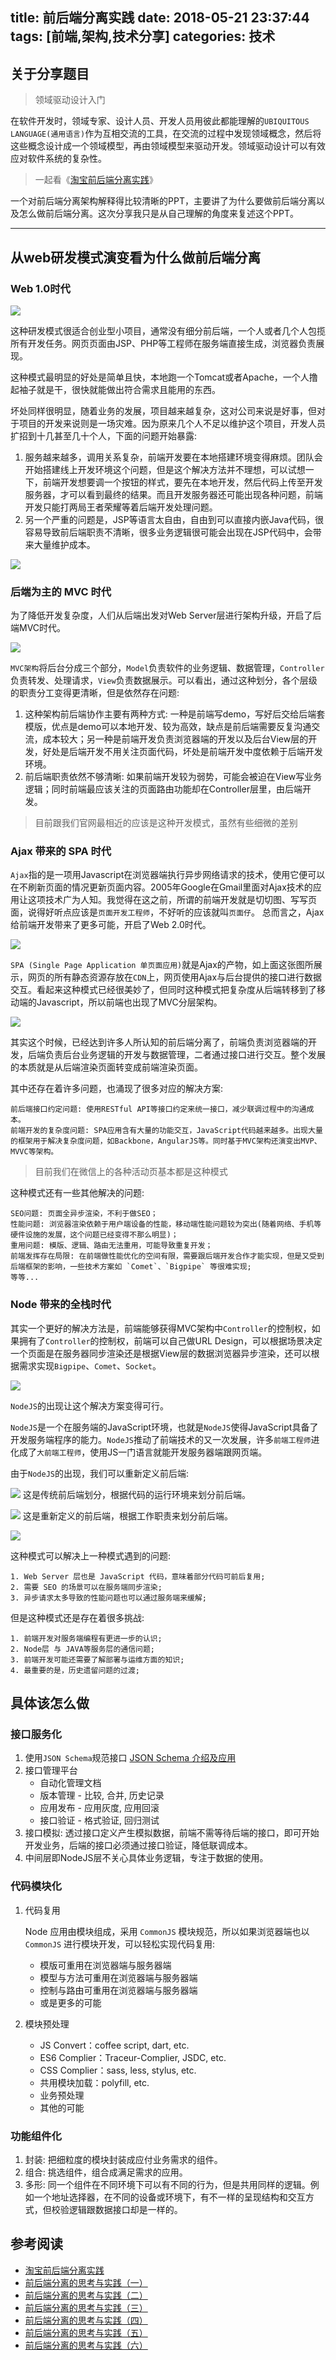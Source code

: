 title: 前后端分离实践
date: 2018-05-21 23:37:44
tags: [前端,架构,技术分享]
categories: 技术
---

## 关于分享题目

> 领域驱动设计入门

在软件开发时，领域专家、设计人员、开发人员用彼此都能理解的`UBIQUITOUS LANGUAGE(通用语言)`作为互相交流的工具，在交流的过程中发现领域概念，然后将这些概念设计成一个领域模型，再由领域模型来驱动开发。领域驱动设计可以有效应对软件系统的复杂性。

> 一起看《[淘宝前后端分离实践](http://2014.jsconf.cn/slides/herman-taobaoweb/#/)》

一个对前后端分离架构解释得比较清晰的PPT，主要讲了为什么要做前后端分离以及怎么做前后端分离。这次分享我只是从自己理解的角度来复述这个PPT。

------

## 从web研发模式演变看为什么做前后端分离

### Web 1.0时代
![](http://cdn.jsblog.site/15268833538629.jpg)

这种研发模式很适合创业型小项目，通常没有细分前后端，一个人或者几个人包揽所有开发任务。网页页面由JSP、PHP等工程师在服务端直接生成，浏览器负责展现。

这种模式最明显的好处是简单且快，本地跑一个Tomcat或者Apache，一个人撸起袖子就是干，很快就能做出符合需求且能用的东西。

坏处同样很明显，随着业务的发展，项目越来越复杂，这对公司来说是好事，但对于项目的开发来说则是一场灾难。因为原来几个人不足以维护这个项目，开发人员扩招到十几甚至几十个人，下面的问题开始暴露:

1. 服务越来越多，调用关系复杂，前端开发要在本地搭建环境变得麻烦。团队会开始搭建线上开发环境这个问题，但是这个解决方法并不理想，可以试想一下，前端开发想要调一个按钮的样式，要先在本地开发，然后代码上传至开发服务器，才可以看到最终的结果。而且开发服务器还可能出现各种问题，前端开发只能打两局王者荣耀等着后端开发处理问题。
2. 另一个严重的问题是，JSP等语言太自由，自由到可以直接内嵌Java代码，很容易导致前后端职责不清晰，很多业务逻辑很可能会出现在JSP代码中，会带来大量维护成本。


![](http://cdn.jsblog.site/15268849595355.jpg)

### 后端为主的 MVC 时代
为了降低开发复杂度，人们从后端出发对Web Server层进行架构升级，开启了后端MVC时代。

![](http://cdn.jsblog.site/15268852141152.jpg)

`MVC架构`将后台分成三个部分，`Model`负责软件的业务逻辑、数据管理，`Controller`负责转发、处理请求，`View`负责数据展示。可以看出，通过这种划分，各个层级的职责分工变得更清晰，但是依然存在问题:

1. 这种架构前后端协作主要有两种方式: 一种是前端写demo，写好后交给后端套模版，优点是demo可以本地开发、较为高效，缺点是前后端需要反复沟通交流，成本较大；另一种是前端开发负责浏览器端的开发以及后台View层的开发，好处是后端开发不用关注页面代码，坏处是前端开发中度依赖于后端开发环境。
2. 前后端职责依然不够清晰: 如果前端开发较为弱势，可能会被迫在View写业务逻辑；同时前端最应该关注的页面路由功能却在Controller层里，由后端开发。

> 目前跟我们官网最相近的应该是这种开发模式，虽然有些细微的差别

### Ajax 带来的 SPA 时代
`Ajax`指的是一项用Javascript在浏览器端执行异步网络请求的技术，使用它便可以在不刷新页面的情况更新页面内容。2005年Google在Gmail里面对Ajax技术的应用让这项技术广为人知。我觉得在这之前，所谓的前端开发就是切切图、写写页面，说得好听点应该是`页面开发工程师`，不好听的应该就叫`页面仔`。
总而言之，Ajax给前端开发带来了更多可能，开启了Web 2.0时代。

![](http://cdn.jsblog.site/15268875566214.jpg)

`SPA (Single Page Application 单页面应用)`就是Ajax的产物，如上面这张图所展示，网页的所有静态资源存放在`CDN`上，网页使用Ajax与后台提供的接口进行数据交互。看起来这种模式已经很美妙了，但同时这种模式把复杂度从后端转移到了移动端的Javascript，所以前端也出现了MVC分层架构。

![](http://cdn.jsblog.site/15268882078705.jpg)

其实这个时候，已经达到许多人所认知的前后端分离了，前端负责浏览器端的开发，后端负责后台业务逻辑的开发与数据管理，二者通过接口进行交互。整个发展的本质就是从后端渲染页面转变成前端渲染页面。

其中还存在着许多问题，也涌现了很多对应的解决方案:

    前后端接口约定问题: 使用RESTful API等接口约定来统一接口，减少联调过程中的沟通成本。
    前端开发的复杂度问题: SPA应用含有大量的功能交互，JavaScript代码越来越多。出现大量的框架用于解决复杂度问题，如Backbone，AngularJS等。同时基于MVC架构还演变出MVP、MVVC等架构。

> 目前我们在微信上的各种活动页基本都是这种模式

这种模式还有一些其他解决的问题:

    SEO问题: 页面全异步渲染，不利于做SEO；
    性能问题: 浏览器渲染依赖于用户端设备的性能，移动端性能问题较为突出(随着网络、手机等硬件设施的发展，这个问题已经变得不那么明显)；
    重用问题: 模版、逻辑、路由无法重用，可能导致重复开发；
    前端发挥存在局限: 在前端做性能优化的空间有限，需要跟后端开发合作才能实现，但是又受到后端框架的影响，一些技术方案如 `Comet`、`Bigpipe` 等很难实现;
    等等...

### Node 带来的全栈时代
其实一个更好的解决方法是，前端能够获得MVC架构中`Controller`的控制权，如果拥有了`Controller`的控制权，前端可以自己做URL Design，可以根据场景决定一个页面是在服务器同步渲染还是根据View层的数据浏览器异步渲染，还可以根据需求实现`Bigpipe`、`Comet`、`Socket`。

![](http://cdn.jsblog.site/15268918113821.jpg)

`NodeJS`的出现让这个解决方案变得可行。

`NodeJS`是一个在服务端的JavaScript环境，也就是`NodeJS`使得JavaScript具备了开发服务端程序的能力。`NodeJS`推动了前端技术的又一次发展，许多`前端工程师`进化成了`大前端工程师`，使用JS一门语言就能开发服务器端跟网页端。

由于`NodeJS`的出现，我们可以重新定义前后端:

![](http://cdn.jsblog.site/15268915779213.jpg)
这是传统前后端划分，根据代码的运行环境来划分前后端。

![](http://cdn.jsblog.site/15268916262401.jpg)
这是重新定义的前后端，根据工作职责来划分前后端。

![](http://cdn.jsblog.site/15268922267634.jpg)

这种模式可以解决上一种模式遇到的问题:

    1. Web Server 层也是 JavaScript 代码，意味着部分代码可前后复用;
    2. 需要 SEO 的场景可以在服务端同步渲染;
    3. 异步请求太多导致的性能问题也可以通过服务端来缓解;

但是这种模式还是存在着很多挑战:

    1. 前端开发对服务端编程有更进一步的认识;
    2. Node层 与 JAVA等服务层的通信问题;
    3. 前端开发可能还需要了解部署与运维方面的知识;
    4. 最重要的是，历史遗留问题的过渡;

## 具体该怎么做

### 接口服务化
1. 使用`JSON Schema`规范接口 [JSON Schema 介绍及应用](http://imweb.io/topic/56b1b4bb5c49f9d377ed8ee9)
2. 接口管理平台
    - 自动化管理文档
    - 版本管理 - 比较, 合并, 历史记录
    - 应用发布 - 应用灰度, 应用回滚
    - 接口验证 - 格式验证, 回归测试
3. 接口模拟: 透过接口定义产生模拟数据，前端不需等待后端的接口，即可开始开发业务，后端的接口必须通过接口验证，降低联调成本。
4. 中间层即NodeJS层不关心具体业务逻辑，专注于数据的使用。

### 代码模块化

1. 代码复用

    Node 应用由模块组成，采用 `CommonJS` 模块规范，所以如果浏览器端也以 `CommonJS` 进行模块开发，可以轻松实现代码复用:
    - 模版可重用在浏览器端与服务器端
    - 模型与方法可重用在浏览器端与服务器端
    - 控制与路由可重用在浏览器端与服务器端
    - 或是更多的可能

2. 模块预处理
    - JS Convert：coffee script, dart, etc.
    - ES6 Complier：Traceur-Complier, JSDC, etc.
    - CSS Complier：sass, less, stylus, etc.
    - 共用模块加载：polyfill, etc.
    - 业务预处理
    - 其他的可能


### 功能组件化

1. 封装: 把细粒度的模块封装成应付业务需求的组件。
2. 组合: 挑选组件，组合成满足需求的应用。
3. 多形: 同一个组件在不同环境下可以有不同的行为，但是共用同样的逻辑。例如一个地址选择器，在不同的设备或环境下，有不一样的呈现结构和交互方式，但校验逻辑跟数据接口却是一样的。

## 参考阅读

- [淘宝前后端分离实践](http://2014.jsconf.cn/slides/herman-taobaoweb/#/)
- [前后端分离的思考与实践（一）](http://taobaofed.org/blog/2014/04/05/practice-of-separation-of-front-end-from-back-end/)
- [前后端分离的思考与实践（二）](http://taobaofed.org/blog/2014/04/05/practice-of-separation-of-front-end-from-back-end-2/)
- [前后端分离的思考与实践（三）](http://taobaofed.org/blog/2014/04/05/practice-of-separation-of-front-end-from-back-end-3/)
- [前后端分离的思考与实践（四）](http://taobaofed.org/blog/2014/04/05/practice-of-separation-of-front-end-from-back-end-4/)
- [前后端分离的思考与实践（五）](http://taobaofed.org/blog/2014/04/05/practice-of-separation-of-front-end-from-back-end-5/)
- [前后端分离的思考与实践（六）](http://taobaofed.org/blog/2014/04/05/practice-of-separation-of-front-end-from-back-end-6/)


